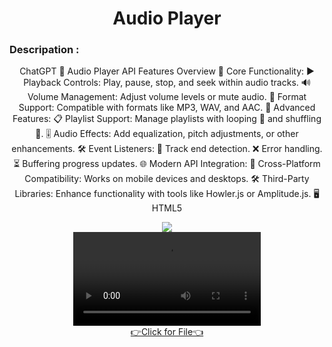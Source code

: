 <h1 align="center">
Audio Player

</h1>

<div align="center">
  <h3 align="left">Descripation :</h3>
  <p>
ChatGPT
🎵 Audio Player API Features Overview
🔧 Core Functionality:
▶️ Playback Controls: Play, pause, stop, and seek within audio tracks.
🔊 Volume Management: Adjust volume levels or mute audio.
📂 Format Support: Compatible with formats like MP3, WAV, and AAC.
🚀 Advanced Features:
📋 Playlist Support: Manage playlists with looping 🔁 and shuffling 🔀.
🎚️ Audio Effects: Add equalization, pitch adjustments, or other enhancements.
🛠️ Event Listeners:
🎵 Track end detection.
❌ Error handling.
⏳ Buffering progress updates.
🌐 Modern API Integration:
📱 Cross-Platform Compatibility: Works on mobile devices and desktops.
🛠️ Third-Party Libraries: Enhance functionality with tools like Howler.js or Amplitude.js.
🖥️ HTML5 <audio> Element: Basic, built-in solution for audio playback.
✨ Benefits:
🌟 Enhanced User Experience: Smooth, interactive audio controls.
⏱️ Developer Efficiency: Simplifies integrating audio functionality.
🎧 Perfect for streaming apps, educational tools, and interactive platforms!







  </p>
</div>
<div align="center">
  <img src="https://github.com/user-attachments/assets/a86aaa22-1ce3-4d80-82b4-f1569beab3b4">


  


  
</div>

<div align="center"> 
<video src="https://github.com/user-attachments/assets/5d1a6191-11d2-456c-89de-20a3b6a5ec3e">





</div>
<div align="center"><a href="https://github.com/harshdusane2103/song_player/tree/master/lib">👉Click for File👈</a></div>

